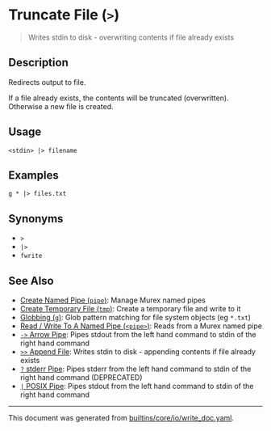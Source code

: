 # Truncate File (`>`)

> Writes stdin to disk - overwriting contents if file already exists

## Description

Redirects output to file.

If a file already exists, the contents will be truncated (overwritten).
Otherwise a new file is created.

## Usage

```
<stdin> |> filename
```

## Examples

```
g * |> files.txt
```

## Synonyms

* `>`
* `|>`
* `fwrite`


## See Also

* [Create Named Pipe (`pipe`)](../commands/pipe.md):
  Manage Murex named pipes
* [Create Temporary File (`tmp`)](../commands/tmp.md):
  Create a temporary file and write to it
* [Globbing (`g`)](../commands/g.md):
  Glob pattern matching for file system objects (eg `*.txt`)
* [Read / Write To A Named Pipe (`<pipe>`)](../parser/namedpipe.md):
  Reads from a Murex named pipe
* [`->` Arrow Pipe](../parser/pipe-arrow.md):
  Pipes stdout from the left hand command to stdin of the right hand command
* [`>>` Append File](../parser/file-append.md):
  Writes stdin to disk - appending contents if file already exists
* [`?` stderr Pipe](../parser/pipe-err.md):
  Pipes stderr from the left hand command to stdin of the right hand command (DEPRECATED)
* [`|` POSIX Pipe](../parser/pipe-posix.md):
  Pipes stdout from the left hand command to stdin of the right hand command

<hr/>

This document was generated from [builtins/core/io/write_doc.yaml](https://github.com/lmorg/murex/blob/master/builtins/core/io/write_doc.yaml).